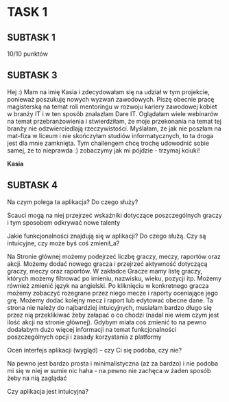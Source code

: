 TASK 1 
===
SUBTASK 1
---
10/10 punktów

SUBTASK 3
---
Hej :) Mam na imię Kasia i zdecydowałam się na udział w tym projekcie, ponieważ poszukuję nowych wyzwań zawodowych. Piszę obecnie pracę magisterską na temat roli mentoringu w rozwoju kariery zawodowej kobiet w branży IT i w ten sposób znalazłam Dare IT. Oglądałam wiele webinarów na temat przebranżowienia i stwierdziłam, że moje przekonania na temat tej branży nie odzwierciedlają rzeczywistości. Myślałam, że jak nie poszłam na mat-fiza w liceum i nie skończyłam studiów informatycznych, to ta droga jest dla mnie zamknięta. Tym challengem chcę trochę udowodnić sobie samej, że to nieprawda :) zobaczymy jak mi pójdzie - trzymaj kciuki!

**Kasia**

SUBTASK 4
---
Na czym polega ta aplikacja? Do czego służy?

Scauci mogą na niej przejrzeć wskaźniki dotyczące poszczególnych graczy i tym sposobem odkrywać nowe talenty

Jakie funkcjonalności znajdują się w aplikacji? Do czego służą. Czy są intuicyjne, czy może byś coś zmienił_a?

Na Stronie głównej możemy podejrzeć liczbę graczy, meczy, raportów oraz akcji. Możemy dodać nowego gracza i przejrzeć aktywność dotyczącą graczy, meczy oraz raportów.
W zakładce Gracze mamy listę graczy, których możemy filtrować po imieniu, nazwisku, wieku, pozycji itp. Możemy również zmienić język na angielski. Po kliknięciu w konkretnego gracza możemy zobaczyć rozegrane przez niego mecze i raporty oceniające jego grę. Możemy dodać kolejny mecz i raport lub edytować obecne dane. Ta strona nie należy do najbardziej intuicyjnych, musiałam bardzo długo się przez nią przeklikiwać żeby załapać o co chodzi (nadal nie wiem czym jest ilość akcji na stronie głównej). Gdybym miała coś zmienić to na pewno dodałabym dużo więcej informacji na temat funkcjonalności poszczególnych opcji i zasady korzystania z platformy

Oceń interfejs aplikacji (wygląd) – czy Ci się podoba, czy nie?

Na pewno jest bardzo prosta i minimalistyczna (aż za bardzo) i nie podoba mi się w niej w sumie nic haha - na pewno nie zachęca w żaden sposób żeby na nią zaglądać

Czy aplikacja jest intuicyjna?


